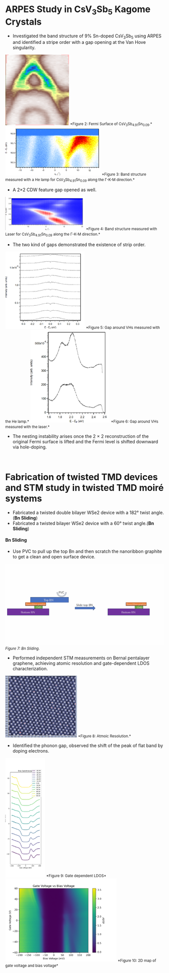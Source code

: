 # ARPES Study in CsV<sub>3</sub>Sb<sub>5</sub> Kagome Crystals
- Investigated the band structure of 9% Sn-doped CsV<sub>3</sub>Sb<sub>5</sub> using ARPES and identified a stripe order with a gap opening at the Van Hove singularity.

<img src="static/assets/img/FermiSurface.png" alt="Figure 2" width="40%" />
<small>*Figure 2: Fermi Surface of CsV<sub>3</sub>Sb<sub>4.91</sub>Sn<sub>0.09</sub>.*</small>

<img src="static/assets/img/1.PNG" alt="Figure 3" width="60%" />
<small>*Figure 3: Band structure measured with a He lamp for CsV<sub>3</sub>Sb<sub>4.91</sub>Sn<sub>0.09</sub> along the Γ-K-M direction.*</small>

- A 2×2 CDW feature gap opened as well.

<img src="static/assets/img/2.PNG" alt="Figure 4" width="50%" />
<small>*Figure 4: Band structure measured with Laser for CsV<sub>3</sub>Sb<sub>4.91</sub>Sn<sub>0.09</sub> along the Γ-K-M direction.*</small>

- The two kind of gaps demonstrated the existence of strip order.

<img src="static/assets/img/3.PNG" alt="Figure 5" width="50%" />
<small>*Figure 5: Gap around VHs measured with the He lamp.*</small>

<img src="static/assets/img/4.PNG" alt="Figure 6" width="50%" />
<small>*Figure 6: Gap around VHs measured with the laser.*</small>

- The nesting instability arises once the 2 × 2 reconstruction of the original Fermi surface is lifted and the Fermi level is shifted downward via hole-doping.<br>

<br>

# Fabrication of twisted TMD devices and STM study in twisted TMD moiré systems
- Fabricated a twisted double bilayer WSe2 device with a 182° twist angle.(<strong>Bn Sliding</strong>)
- Fabricated a twisted bilayer WSe2 device with a 60° twist angle.(<strong>Bn Sliding</strong>)

#### Bn Sliding
- Use PVC to pull up the top Bn and then scratch the nanoribbon graphite to get a clean and open surface device.

![figure 7](static/assets/img/BnSliding.png)
<small>*Figure 7: Bn Sliding.*</small>

- Performed independent STM measurements on Bernal pentalayer graphene, achieving atomic resolution and gate-dependent LDOS characterization.

<img src="static/assets/img/AR.png" alt="Figure 8" width="45%" />
<small>*Figure 8: Atmoic Resolution.*</small>

- Identified the phonon gap, observed the shift of the peak of flat band by doping electrons.

<img src="static/assets/img/GD.png" alt="Figure 9" width="25%" />
<small>*Figure 9: Gate dependent LDOS*</small>

<img src="static/assets/img/2D.png" alt="Figure 10" width="70%" />
<small>*Figure 10: 2D map of gate voltage and bias voltage*</small>
